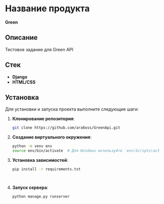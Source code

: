 # Название продукта
**Green**

## Описание
Тестовое задание для Green API

## Стек
- **Django**
- **HTML/CSS**

## Установка
Для установки и запуска проекта выполните следующие шаги:

1. **Клонирование репозитория**:

     ```bash
     git clone https://github.com/ara6oss/GreenApi.git

2. **Создание виртуального окружения**:

    ```bash
    python -m venv env
    source env/bin/activate  # Для Windows используйте `env\Scripts\activate`

3. **Установка зависимостей**:

   ```bash
   pip install -r requirements.txt

    
4. **Запуск сервера**:

    ```bash
    python manage.py runserver

